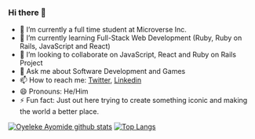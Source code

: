 ### Hi there 👋

- 🔭 I’m currently a full time student at Microverse Inc.
- 🌱 I’m currently learning Full-Stack Web Development (Ruby, Ruby on Rails, JavaScript and React)
- 👯 I’m looking to collaborate on JavaScript, React and Ruby on Rails Project
- 💬 Ask me about Software Development and Games
- 📫 How to reach me: [Twitter](https://twitter.com/haywhiz), [Linkedin](https://www.linkedin.com/in/oyelekeayomide)
- 😄 Pronouns: He/Him
- ⚡ Fun fact: Just out here trying to create something iconic and making the world a better place.


[![Oyeleke Ayomide github stats](https://github-readme-stats.vercel.app/api?username=haywhizzz&show_icons=true&theme=radical)](https://github.com/haywhizzz/github-readme-stats)  [![Top Langs](https://github-readme-stats.vercel.app/api/top-langs/?username=haywhizzz&show_icons=true&theme=radical&layout=compact)](https://github.com/haywhizzz/github-readme-stats)
